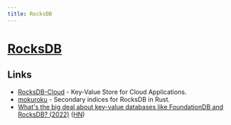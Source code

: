 ```yaml
---
title: RocksDB
---
```


# [RocksDB](http://rocksdb.org/)

## Links

- [RocksDB-Cloud](https://github.com/rockset/rocksdb-cloud) - Key-Value Store for Cloud Applications.
- [mokuroku](https://github.com/nlfiedler/mokuroku) - Secondary indices for RocksDB in Rust.
- [What's the big deal about key-value databases like FoundationDB and RocksDB? (2022)](https://notes.eatonphil.com/whats-the-big-deal-about-key-value-databases.html) ([HN](https://news.ycombinator.com/item?id=32566851))
